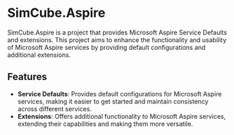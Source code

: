 # SimCube.Aspire

SimCube.Aspire is a project that provides Microsoft Aspire Service Defaults and extensions. This project aims to enhance the functionality and usability of Microsoft Aspire services by providing default configurations and additional extensions.

## Features

- **Service Defaults**: Provides default configurations for Microsoft Aspire services, making it easier to get started and maintain consistency across different services.
- **Extensions**: Offers additional functionality to Microsoft Aspire services, extending their capabilities and making them more versatile.